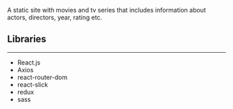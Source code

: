 A static site with movies and tv series that includes information about actors, directors, year, rating etc.

## Libraries

---

- React.js
- Axios
- react-router-dom
- react-slick
- redux
- sass
